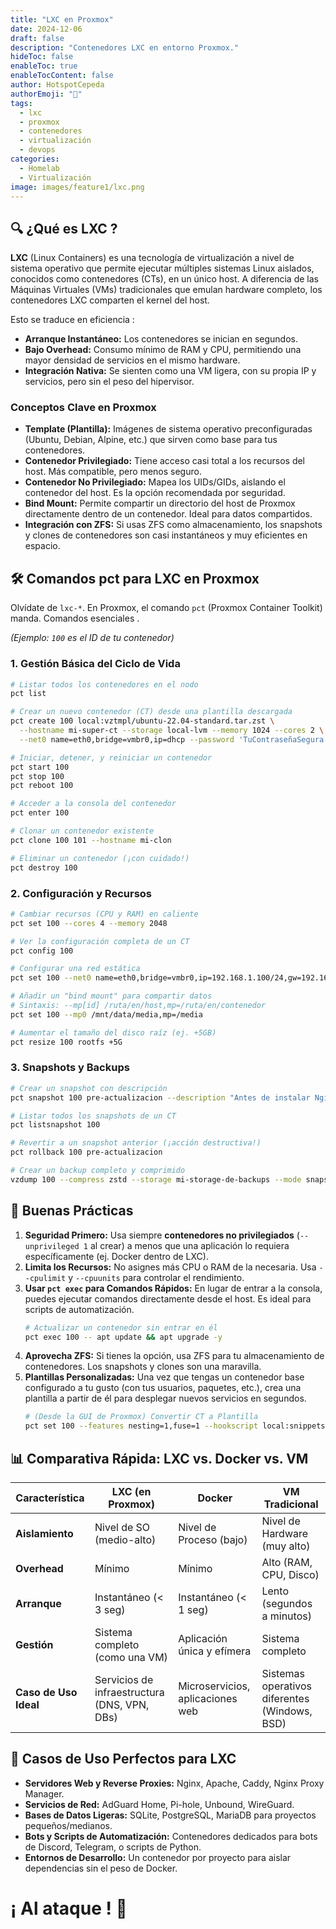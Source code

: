 ```yaml
---
title: "LXC en Proxmox"
date: 2024-12-06
draft: false
description: "Contenedores LXC en entorno Proxmox."
hideToc: false
enableToc: true
enableTocContent: false
author: HotspotCepeda 
authorEmoji: "🗻"
tags:
  - lxc
  - proxmox
  - contenedores
  - virtualización
  - devops
categories:
  - Homelab
  - Virtualización
image: images/feature1/lxc.png
---
```


## 🔍 ¿Qué es LXC ?

**LXC** (Linux Containers) es una tecnología de virtualización a nivel de sistema operativo que permite ejecutar múltiples sistemas Linux aislados, conocidos como contenedores (CTs), en un único host. A diferencia de las Máquinas Virtuales (VMs) tradicionales que emulan hardware completo, los contenedores LXC comparten el kernel del host.

Esto se traduce en eficiencia :

- **Arranque Instantáneo:** Los contenedores se inician en segundos.
- **Bajo Overhead:** Consumo mínimo de RAM y CPU, permitiendo una mayor densidad de servicios en el mismo hardware.
- **Integración Nativa:** Se sienten como una VM ligera, con su propia IP y servicios, pero sin el peso del hipervisor.

### Conceptos Clave en Proxmox

*   **Template (Plantilla):** Imágenes de sistema operativo preconfiguradas (Ubuntu, Debian, Alpine, etc.) que sirven como base para tus contenedores.
*   **Contenedor Privilegiado:** Tiene acceso casi total a los recursos del host. Más compatible, pero menos seguro.
*   **Contenedor No Privilegiado:** Mapea los UIDs/GIDs, aislando el contenedor del host. Es la opción recomendada por seguridad.
*   **Bind Mount:** Permite compartir un directorio del host de Proxmox directamente dentro de un contenedor. Ideal para datos compartidos.
*   **Integración con ZFS:** Si usas ZFS como almacenamiento, los snapshots y clones de contenedores son casi instantáneos y muy eficientes en espacio.

## 🛠️ Comandos pct para LXC en Proxmox

Olvídate de `lxc-*`. En Proxmox, el comando `pct` (Proxmox Container Toolkit) manda. Comandos esenciales .

*(Ejemplo:  `100` es el ID de tu contenedor)*

### 1. Gestión Básica del Ciclo de Vida

```bash
# Listar todos los contenedores en el nodo
pct list

# Crear un nuevo contenedor (CT) desde una plantilla descargada
pct create 100 local:vztmpl/ubuntu-22.04-standard.tar.zst \
  --hostname mi-super-ct --storage local-lvm --memory 1024 --cores 2 \
  --net0 name=eth0,bridge=vmbr0,ip=dhcp --password 'TuContraseñaSegura'

# Iniciar, detener, y reiniciar un contenedor
pct start 100
pct stop 100
pct reboot 100

# Acceder a la consola del contenedor 
pct enter 100

# Clonar un contenedor existente
pct clone 100 101 --hostname mi-clon

# Eliminar un contenedor (¡con cuidado!)
pct destroy 100
```

### 2. Configuración y Recursos

```bash
# Cambiar recursos (CPU y RAM) en caliente
pct set 100 --cores 4 --memory 2048

# Ver la configuración completa de un CT
pct config 100

# Configurar una red estática
pct set 100 --net0 name=eth0,bridge=vmbr0,ip=192.168.1.100/24,gw=192.168.1.1

# Añadir un "bind mount" para compartir datos
# Sintaxis: --mp[id] /ruta/en/host,mp=/ruta/en/contenedor
pct set 100 --mp0 /mnt/data/media,mp=/media

# Aumentar el tamaño del disco raíz (ej. +5GB)
pct resize 100 rootfs +5G
```

### 3. Snapshots y Backups

```bash
# Crear un snapshot con descripción
pct snapshot 100 pre-actualizacion --description "Antes de instalar Nginx"

# Listar todos los snapshots de un CT
pct listsnapshot 100

# Revertir a un snapshot anterior (¡acción destructiva!)
pct rollback 100 pre-actualizacion

# Crear un backup completo y comprimido
vzdump 100 --compress zstd --storage mi-storage-de-backups --mode snapshot
```

## 🧠 Buenas Prácticas 

1.  **Seguridad Primero:** Usa siempre **contenedores no privilegiados** (`--unprivileged 1` al crear) a menos que una aplicación lo requiera específicamente (ej. Docker dentro de LXC).
2.  **Limita los Recursos:** No asignes más CPU o RAM de la necesaria. Usa `--cpulimit` y `--cpuunits` para controlar el rendimiento.
3.  **Usar `pct exec` para Comandos Rápidos:** En lugar de entrar a la consola, puedes ejecutar comandos directamente desde el host. Es ideal para scripts de automatización.
    ```bash
    # Actualizar un contenedor sin entrar en él
    pct exec 100 -- apt update && apt upgrade -y
    ```
4.  **Aprovecha ZFS:** Si tienes la opción, usa ZFS para tu almacenamiento de contenedores. Los snapshots y clones son una maravilla.
5.  **Plantillas Personalizadas:** Una vez que tengas un contenedor base configurado a tu gusto (con tus usuarios, paquetes, etc.), crea una plantilla a partir de él para desplegar nuevos servicios en segundos.
    ```bash
    # (Desde la GUI de Proxmox) Convertir CT a Plantilla
    pct set 100 --features nesting=1,fuse=1 --hookscript local:snippets/hookscript.pl
    ```

## 📊 Comparativa Rápida: LXC vs. Docker vs. VM

| Característica      | LXC (en Proxmox)                | Docker                       | VM Tradicional            |
| ------------------- | ------------------------------- | ---------------------------- | ------------------------- |
| **Aislamiento**     | Nivel de SO (medio-alto)        | Nivel de Proceso (bajo)      | Nivel de Hardware (muy alto) |
| **Overhead**        | Mínimo                          | Mínimo                       | Alto (RAM, CPU, Disco)    |
| **Arranque**        | Instantáneo (< 3 seg)           | Instantáneo (< 1 seg)        | Lento (segundos a minutos) |
| **Gestión**         | Sistema completo (como una VM)  | Aplicación única y efímera   | Sistema completo          |
| **Caso de Uso Ideal** | Servicios de infraestructura (DNS, VPN, DBs) | Microservicios, aplicaciones web | Sistemas operativos diferentes (Windows, BSD) |

## 🎯 Casos de Uso Perfectos para LXC

*   **Servidores Web y Reverse Proxies:** Nginx, Apache, Caddy, Nginx Proxy Manager.
*   **Servicios de Red:** AdGuard Home, Pi-hole, Unbound, WireGuard.
*   **Bases de Datos Ligeras:** SQLite, PostgreSQL, MariaDB para proyectos pequeños/medianos.
*   **Bots y Scripts de Automatización:** Contenedores dedicados para bots de Discord, Telegram, o scripts de Python.
*   **Entornos de Desarrollo:** Un contenedor por proyecto para aislar dependencias sin el peso de Docker.


# ¡ Al ataque ! 🚀